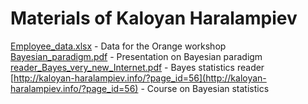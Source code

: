 # Materials of Kaloyan Haralampiev

[Employee_data.xlsx](Employee_data.xlsx) - Data for the Orange workshop   
[Bayesian_paradigm.pdf](Bayesian_paradigm.pdf) - Presentation on Bayesian paradigm
[reader_Bayes_very_new_Internet.pdf](reader_Bayes_very_new_Internet.pdf) - Bayes statistics reader   
[http://kaloyan-haralampiev.info/?page_id=56](http://kaloyan-haralampiev.info/?page_id=56) - Course on Bayesian statistics
